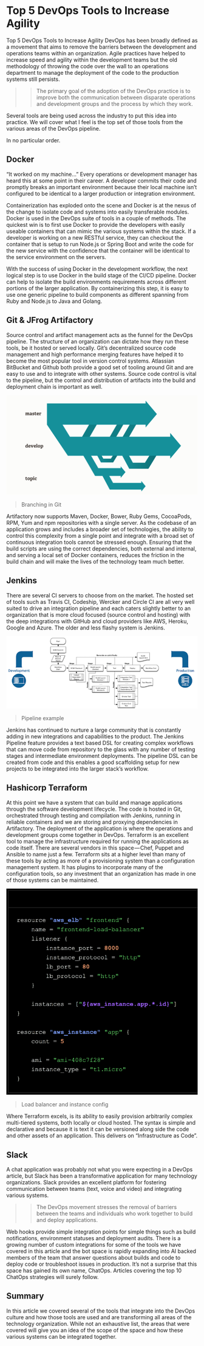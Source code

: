 # Top 5 DevOps Tools to Increase Agility

Top 5 DevOps Tools to Increase Agility DevOps has been broadly defined as a movement that aims to remove the barriers between the development and operations teams within an organization. Agile practices have helped to increase speed and agility within the development teams but the old methodology of throwing the code over the wall to an operations department to manage the deployment of the code to the production systems still persists. 

>> The primary goal of the adoption of the DevOps practice is to improve both the communication between disparate operations and development groups and the process by which they work.

	
Several tools are being used across the industry to put this idea into practice. We will cover what I feel is the top set of those tools from the various areas of the DevOps pipeline.

In no particular order.

## Docker 

“It worked on my machine…” Every operations or development manager has heard this at some point in their career. A developer commits their code and promptly breaks an important environment because their local machine isn’t configured to be identical to a larger production or integration environment. 

Containerization has exploded onto the scene and Docker is at the nexus of the change to isolate code and systems into easily transferable modules. Docker is used in the DevOps suite of tools in a couple of methods. The quickest win is to first use Docker to provide the developers with easily useable containers that can mimic the various systems within the stack. If a developer is working on a new RESTful service, they can checkout the container that is setup to run Node.js or Spring Boot and write the code for the new service with the confidence that the container will be identical to the service environment on the servers.

With the success of using Docker in the development workflow, the next logical step is to use Docker in the build stage of the CI/CD pipeline. Docker can help to isolate the build environments requirements across different portions of the larger application. By containerizing this step, it is easy to use one generic pipeline to build components as different spanning from Ruby and Node.js to Java and Golang.

## Git & JFrog Artifactory 

Source control and artifact management acts as the funnel for the DevOps pipeline. The structure of an organization can dictate how they run these tools, be it hosted or served locally. Git’s decentralized source code management and high performance merging features have helped it to become the most popular tool in version control systems. Atlassian BitBucket and Github both provide a good set of tooling around Git and are easy to use and to integrate with other systems. Source code control is vital to the pipeline, but the control and distribution of artifacts into the build and deployment chain is important as well.


![](https://raw.githubusercontent.com/darrellpratt/writings/master/1*eBxJEMDzJ04LfVBSJxlokA.png)
> Branching in Git


Artifactory now supports Maven, Docker, Bower, Ruby Gems, CocoaPods, RPM, Yum and npm repositories with a single server. As the codebase of an application grows and includes a broader set of technologies, the ability to control this complexity from a single point and integrate with a broad set of continuous integration tools cannot be stressed enough. Ensuring that the build scripts are using the correct dependencies, both external and internal, and serving a local set of Docker containers, reduces the friction in the build chain and will make the lives of the technology team much better.

## Jenkins 
There are several CI servers to choose from on the market. The hosted set of tools such as Travis CI, Codeship, Wercker and Circle CI are all very well suited to drive an integration pipeline and each caters slightly better to an organization that is more cloud focused (source control and hosting) with the deep integrations with GitHub and cloud providers like AWS, Heroku, Google and Azure. The older and less flashy system is Jenkins.

![](https://raw.githubusercontent.com/darrellpratt/writings/master/1*V0BBy66wRTr9d3_7D3B0JQ.png)
> Pipeline example




Jenkins has continued to nurture a large community that is constantly adding in new integrations and capabilities to the product. The Jenkins Pipeline feature provides a text based DSL for creating complex workflows that can move code from repository to the glass with any number of testing stages and intermediate environment deployments. The pipeline DSL can be created from code and this enables a good scaffolding setup for new projects to be integrated into the larger stack’s workflow.

## Hashicorp Terraform 
At this point we have a system that can build and manage applications through the software development lifecycle. The code is hosted in Git, orchestrated through testing and compilation with Jenkins, running in reliable containers and we are storing and proxying dependencies in Artifactory. The deployment of the application is where the operations and development groups come together in DevOps. Terraform is an excellent tool to manage the infrastructure required for running the applications as code itself. There are several vendors in this space — Chef, Puppet and Ansible to name just a few. Terraform sits at a higher level than many of these tools by acting as more of a provisioning system than a configuration management system. It has plugins to incorporate many of the configuration tools, so any investment that an organization has made in one of those systems can be maintained.


![](https://raw.githubusercontent.com/darrellpratt/writings/master/1*1K9cn6YGHsOFeZpClmwhNQ.png)
> Load balancer and instance config


Where Terraform excels, is its ability to easily provision arbitrarily complex multi-tiered systems, both locally or cloud hosted. The syntax is simple and declarative and because it is text it can be versioned along side the code and other assets of an application. This delivers on “Infrastructure as Code”.

## Slack 
A chat application was probably not what you were expecting in a DevOps article, but Slack has been a transformative application for many technology organizations. Slack provides an excellent platform for fostering communication between teams (text, voice and video) and integrating various systems. 

>> The DevOps movement stresses the removal of barriers between the teams and individuals who work together to build and deploy applications.

Web hooks provide simple integration points for simple things such as build notifications, environment statuses and deployment audits. There is a growing number of custom integrations for some of the tools we have covered in this article and the bot space is rapidly expanding into AI backed members of the team that answer questions about builds and code to deploy code or troubleshoot issues in production. It’s not a surprise that this space has gained its own name, ChatOps. Articles covering the top 10 ChatOps strategies will surely follow.


## Summary 
In this article we covered several of the tools that integrate into the DevOps culture and how those tools are used and are transforming all areas of the technology organization. While not an exhaustive list, the areas that were covered will give you an idea of the scope of the space and how these various systems can be integrated together.